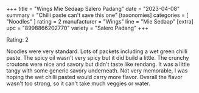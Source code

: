 +++
title = "Wings Mie Sedaap Salero Padang"
date = "2023-04-08"
summary = "Chilli paste can't save this one"
[taxonomies]
categories = [ "Noodles" ]
rating = 2
manufacturer = "Wings"
line = "Mie Sedaap"
[extra]
upc = "8998866202770"
variety = "Salero Padang"
+++

Rating: 2

Noodles were very standard.
Lots of packets including a wet green chilli paste.
The spicy oil wasn't very spicy but it did build a little.
The crunchy croutons were nice and savory but didn't taste like rendang.
It was a little tangy with some generic savory underneath.
Not very memorable, I was hoping the wet chilli pasted would carry more flavor.
Overall the flavor wasn't too strong, so it can't take much veggies or water.

